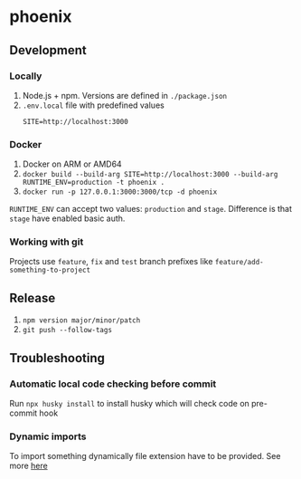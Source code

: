 # phoenix

## Development

### Locally

1. Node.js + npm. Versions are defined in `./package.json`
2. `.env.local` file with predefined values
   ```
   SITE=http://localhost:3000
   ```

### Docker

1. Docker on ARM or AMD64
2. `docker build --build-arg SITE=http://localhost:3000 --build-arg RUNTIME_ENV=production -t phoenix .`
3. `docker run -p 127.0.0.1:3000:3000/tcp -d phoenix`

`RUNTIME_ENV` can accept two values: `production` and `stage`. Difference is that `stage` have enabled basic auth.

### Working with git

Projects use `feature`, `fix` and `test` branch prefixes like `feature/add-something-to-project`

## Release

1. `npm version major/minor/patch`
2. `git push --follow-tags`

## Troubleshooting

### Automatic local code checking before commit

Run `npx husky install` to install husky which will check code on pre-commit hook

### Dynamic imports

To import something dynamically file extension have to be provided. See more [here](https://github.com/withastro/astro/issues/3373)
